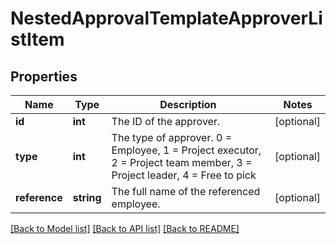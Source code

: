 # NestedApprovalTemplateApproverListItem

## Properties
Name | Type | Description | Notes
------------ | ------------- | ------------- | -------------
**id** | **int** | The ID of the approver. | [optional] 
**type** | **int** | The type of approver. 0 &#x3D; Employee, 1 &#x3D; Project executor, 2 &#x3D; Project team member, 3 &#x3D; Project leader, 4 &#x3D; Free to pick | [optional] 
**reference** | **string** | The full name of the referenced employee. | [optional] 

[[Back to Model list]](../README.md#documentation-for-models) [[Back to API list]](../README.md#documentation-for-api-endpoints) [[Back to README]](../README.md)


